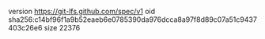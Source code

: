version https://git-lfs.github.com/spec/v1
oid sha256:c14bf96f1a9b52eaeb6e0785390da976dcca8a97f8d89c07a51c9437403c26e6
size 22376

